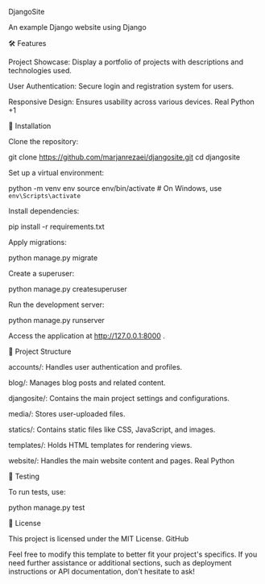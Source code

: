 DjangoSite

An example Django website using Django

🛠️ Features

Project Showcase: Display a portfolio of projects with descriptions and technologies used.

User Authentication: Secure login and registration system for users.

Responsive Design: Ensures usability across various devices.
Real Python
+1

🚀 Installation

Clone the repository:

git clone https://github.com/marjanrezaei/djangosite.git
cd djangosite


Set up a virtual environment:

python -m venv env
source env/bin/activate  # On Windows, use `env\Scripts\activate`


Install dependencies:

pip install -r requirements.txt


Apply migrations:

python manage.py migrate


Create a superuser:

python manage.py createsuperuser


Run the development server:

python manage.py runserver


Access the application at http://127.0.0.1:8000
.

📂 Project Structure

accounts/: Handles user authentication and profiles.

blog/: Manages blog posts and related content.

djangosite/: Contains the main project settings and configurations.

media/: Stores user-uploaded files.

statics/: Contains static files like CSS, JavaScript, and images.

templates/: Holds HTML templates for rendering views.

website/: Handles the main website content and pages.
Real Python

🧪 Testing

To run tests, use:

python manage.py test

📄 License

This project is licensed under the MIT License.
GitHub

Feel free to modify this template to better fit your project's specifics. If you need further assistance or additional sections, such as deployment instructions or API documentation, don't hesitate to ask!
